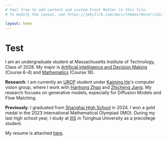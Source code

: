 ```yaml
---
# Feel free to add content and custom Front Matter to this file.
# To modify the layout, see https://jekyllrb.com/docs/themes/#overriding-theme-defaults

layout: home
---
```


# Test

I am an undergraduate student at Massachusetts Institute of Technology, Class of 2028. My major is [Artificial Intelligence and Decision Making](https://www.csail.mit.edu/) (Course 6-4) and [Mathematics](https://math.mit.edu/index.php) (Course 18). 

**Research**: I am currently an [UROP](https://urop.mit.edu/) student under [Kaiming He](https://people.csail.mit.edu/kaiming/)'s computer vision group, where I work with [Hanhong Zhao](https://hope7happiness.github.io/#about-me) and [Zhicheng Jiang](https://jzc-2007.github.io/). My research focuses on generative models, especially for Diffusion Models and Flow Matching.

**Previously**: I graduated from [Shanghai High School](https://www.shs.cn/) in 2024. I won a gold medal in the 2023 International Mathematical Olympiad (IMO). During my last high school year, I study at [IIIS](https://iiis.tsinghua.edu.cn/) in Tsinghua University as a precollege student.

My resume is attached [here](/assets/resume.pdf).
